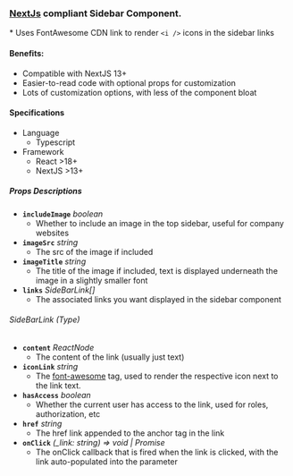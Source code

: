 ### [NextJs](https://nextjs.org/) compliant Sidebar Component.

\* Uses FontAwesome CDN link to render `<i />` icons in the sidebar links

#### Benefits:

- Compatible with NextJS 13+
- Easier-to-read code with optional props for customization
- Lots of customization options, with less of the component bloat

#### Specifications

- Language
  - Typescript
- Framework
  - React >18+
  - NextJS >13+

##### Props Descriptions

- **`includeImage`** _boolean_
  - Whether to include an image in the top sidebar, useful for company websites
- **`imageSrc`** _string_
  - The src of the image if included
- **`imageTitle`** _string_
  - The title of the image if included, text is displayed underneath the image in a slightly smaller font
- **`links`** _SideBarLink[]_
  - The associated links you want displayed in the sidebar component

###### SideBarLink (Type)

- **`content`** _ReactNode_
  - The content of the link (usually just text)
- **`iconLink`** _string_
  - The [font-awesome](https://fontawesome.com/icons) tag, used to render the respective icon next to the link text.
- **`hasAccess`** _boolean_
  - Whether the current user has access to the link, used for roles, authorization, etc
- **`href`** _string_
  - The href link appended to the anchor tag in the link
- **`onClick`** _(\_link: string) => void | Promise<void>_
  - The onClick callback that is fired when the link is clicked, with the link auto-populated into the parameter
